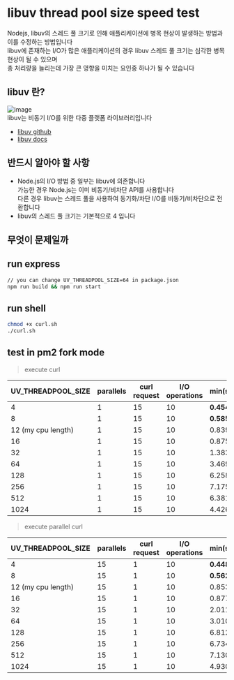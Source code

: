 # libuv thread pool size speed test

Nodejs, libuv의 스레드 풀 크기로 인해 애플리케이션에 병목 현상이 발생하는 방법과 이를 수정하는 방법입니다  
libuv에 존재하는 I/O가 많은 애플리케이션의 경우 libuv 스레드 풀 크기는 심각한 병목 현상이 될 수 있으며  
총 처리량을 늘리는데 가장 큰 영향을 미치는 요인중 하나가 될 수 있습니다  

## libuv 란?
![image](https://github.com/skrevolve/libuv-thread-pool-size/assets/41939976/9e54dc13-c90e-407d-a7de-6f913405c339)  
libuv는 비동기 I/O를 위한 다중 플랫폼 라이브러리입니다  
- [libuv github](https://github.com/libuv/libuv)  
- [libuv docs](https://docs.libuv.org/en/v1.x/threadpool.html)  

## 반드시 알아야 할 사항
- Node.js의 I/O 방법 중 일부는 libuv에 의존합니다  
  가능한 경우 Node.js는 이미 비동기/비차단 API를 사용합니다  
  다른 경우 libuv는 스레드 풀을 사용하여 동기화/차단 I/O를 비동기/비차단으로 전환합니다  
- libuv의 스레드 풀 크기는 기본적으로 4 입니다

## 무엇이 문제일까

## run express
```sh
// you can change UV_THREADPOOL_SIZE=64 in package.json
npm run build && npm run start
```

## run shell
```sh
chmod +x curl.sh
./curl.sh
```

## test in pm2 fork mode

> execute curl

| **UV_THREADPOOL_SIZE** | **parallels** | **curl request** | **I/O operations** | **min(sec)** | **max(sec)** | **average(sec)** |
|------------------------|---------------|------------------|--------------------|--------------|--------------|------------------|
| 4                      | 1             | 15               | 10                 | **0.454**    | 18.856       | 9.567            |
| 8                      | 1             | 15               | 10                 | **0.585**    | 12.009       | 6.325            |
| 12 (my cpu length)     | 1             | 15               | 10                 | 0.839        | 10.531       | **5.663**        |
| 16                     | 1             | 15               | 10                 | 0.875        | 10.483       | **5.809**        |
| 32                     | 1             | 15               | 10                 | 1.383        | 10.320       | 6.256            |
| 64                     | 1             | 15               | 10                 | 3.469        | 10.474       | 7.286            |
| 128                    | 1             | 15               | 10                 | 6.258        | **9.422**    | 8.508            |
| 256                    | 1             | 15               | 10                 | 7.175        | 10.382       | 9.569            |
| 512                    | 1             | 15               | 10                 | 6.381        | 10.640       | 9.614            |
| 1024                   | 1             | 15               | 10                 | 4.426        | 10.657       | 9.393            |

> execute parallel curl

| **UV_THREADPOOL_SIZE** | **parallels** | **curl request** | **I/O operations** | **min(sec)** | **max(sec)** | **average(sec)** |
|------------------------|---------------|------------------|--------------------|--------------|--------------|------------------|
| 4                      | 15            | 1                | 10                 | **0.448**    | 19.204       | 9.720            |
| 8                      | 15            | 1                | 10                 | **0.562**    | 12.131       | 6.396            |
| 12 (my cpu length)     | 15            | 1                | 10                 | 0.853        | 11.133       | **5.951**        |
| 16                     | 15            | 1                | 10                 | 0.877        | 10.664       | **5.876**        |
| 32                     | 15            | 1                | 10                 | 2.011        | 10.764       | 6.373            |
| 64                     | 15            | 1                | 10                 | 3.010        | 10.511       | 7.286            |
| 128                    | 15            | 1                | 10                 | 6.812        | **10.081**   | 9.028            |
| 256                    | 15            | 1                | 10                 | 6.734        | 10.903       | 10.227           |
| 512                    | 15            | 1                | 10                 | 7.130        | 10.822       | 10.306           |
| 1024                   | 15            | 1                | 10                 | 4.930        | 11.182       | 10.378           |
